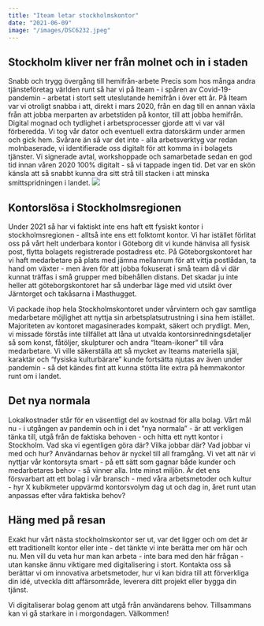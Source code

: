 ```yaml
---
title: "Iteam letar stockholmskontor"
date: "2021-06-09"
image: "/images/DSC6232.jpeg"
---
```


## Stockholm kliver ner från molnet och in i staden

Snabb och trygg övergång till hemifrån-arbete
Precis som hos många andra tjänsteföretag världen runt så har vi på Iteam - i spåren av Covid-19-pandemin - arbetat i stort sett uteslutande hemifrån i över ett år. På Iteam var vi otroligt snabba i att, direkt i mars 2020, från en dag till en annan växla från att jobba merparten av arbetstiden på kontor, till att jobba hemifrån. Digital mognad och tydlighet i arbetsprocesser gjorde att vi var väl förberedda. Vi tog vår dator och eventuell extra datorskärm under armen och gick hem. Svårare än så var det inte - alla arbetsverktyg var redan molnbaserade, vi identifierade oss digitalt för att komma in i bolagets tjänster. Vi signerade avtal, workshoppade och samarbetade sedan en god tid innan våren 2020 100% digitalt - så vi tappade ingen tid. Det var en skön känsla att så snabbt kunna dra sitt strå till stacken i att minska smittspridningen i landet.
<img src='/images/DSC6232.jpeg'/>

## Kontorslösa i Stockholmsregionen
Under 2021 så har vi faktiskt inte ens haft ett fysiskt kontor i stockholmsregionen - alltså inte ens ett folktomt kontor. Vi har istället förlitat oss på vårt helt underbara kontor i Göteborg dit vi kunde hänvisa all fysisk post, flytta bolagets registrerade postadress etc. På Göteborgskontoret har vi haft medarbetare på plats med jämna mellanrum för att vittja postlådan, ta hand om växter - men även för att jobba fokuserat i små team då vi där kunnat träffas i små grupper med bibehållen distans. Det skadar ju inte heller att göteborgskontoret har så underbar läge med vid utsikt över Järntorget och takåsarna i Masthugget.

Vi packade ihop hela Stockholmskontoret under vårvintern och gav samtliga medarbetare möjlighet att nyttja sin arbetsplatsutrustning i sina hem istället. Majoriteten av kontoret magasinerades kompakt, säkert och prydligt. Men, vi missade förstås inte tillfället att låna ut utvalda kontorsinredningsdetaljer så som konst, fåtöljer, skulpturer och andra “Iteam-ikoner” till våra medarbetare. Vi ville säkerställa att så mycket av Iteams materiella själ, karaktär och “fysiska kulturbärare” kunde fortsätta njutas av även under pandemin - så det kändes fint att kunna stötta lite extra på hemmakontor runt om i landet.

## Det nya normala
Lokalkostnader står för en väsentligt del av kostnad för alla bolag. Vårt mål nu - i utgången av pandemin och in i det “nya normala” - är att verkligen tänka till, utgå från de faktiska behoven - och hitta ett nytt kontor i Stockholm. Vad ska vi egentligen göra där? Vilka jobbar där? Vad jobbar vi med och hur? Användarnas behov är nyckel till all framgång. Vi vet att när vi nyttjar vår kontorsyta smart - på ett sätt som gagnar både kunder och medarbetares behov - så vinner alla. Inte minst miljön. Är det ens försvarbart att ett bolag i vår bransch - med våra arbetsmetoder och kultur - hyr X kubikmeter uppvärmd kontorsvolym dag ut och dag in, året runt utan anpassas efter våra faktiska behov?

## Häng med på resan
Exakt hur vårt nästa stockholmskontor ser ut, var det ligger och om det är ett traditionellt kontor eller inte - det tänkte vi inte berätta mer om här och nu. Men vill du veta hur man kan arbeta - inte bara med den här frågan - utan kanske ännu viktigare med digitalisering i stort. Kontakta oss så berättar vi om innovativa arbetsmetoder, hur vi kan bidra till att förverkliga din idé, utveckla ditt affärsområde, leverera ditt projekt eller bygga din tjänst.

Vi digitaliserar bolag genom att utgå från användarens behov. Tillsammans kan vi gå starkare in i morgondagen. Välkommen!
